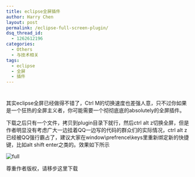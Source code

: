 ```yaml
---
title: eclipse全屏插件
author: Harry Chen
layout: post
permalink: /eclipse-full-screen-plugin/
dsq_thread_id:
  - 1262612196
categories:
  - Others
  - 与技术相关
tags:
  - eclipse
  - 全屏
  - 插件
---
```

# 

其实eclipse全屏已经做得不错了，Ctrl M的切换速度也差强人意，只不过你如果是一个狂热的全屏主义者，你可能需要一个彻彻底底的absolutely的全屏插件。

下载之后只有一个文件，拷贝到plugin目录下就行，然后ctrl alt z切换全屏，但是作者明显没有考虑广大一边挂着QQ一边写的代码的群众们的实际情况，ctrl alt z已经被QQ强行霸占了，建议大家在window\prefrence\keys里重新绑定新的快捷键，比如alt shift enter之类的。效果如下所示

![full][1]

尊重作者版权，请移步这里下载 

   [1]: http://www.roybit.com/wp-content/uploads/2011/09/full_thumb.png (full)
